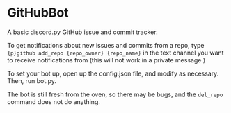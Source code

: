 # GitHubBot
A basic discord.py GitHub issue and commit tracker.

To get notifications about new issues and commits from a repo, type `{p}github add_repo {repo_owner} {repo_name}` in the text channel you want to receive notifications from (this will not work in a private message.)

To set your bot up, open up the config.json file, and modify as necessary. Then, run bot.py.

The bot is still fresh from the oven, so there may be bugs, and the `del_repo` command does not do anything.